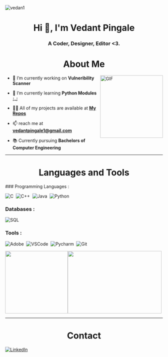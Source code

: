 <p align="left"> <img src="https://komarev.com/ghpvc/?username=vedan1&label=Profile%20views&color=0e75b6&style=flat&theme=radical" alt="vedan1" /> </p>


<h1 align="center">Hi 👋, I'm Vedant Pingale</h1>
<h3 align="center">A Coder, Designer, Editor <3. </h3>

<h1 align="center"> About Me </h1>

<img align="right" height='200px' alt="GIF" src="https://media3.giphy.com/media/NFA61GS9qKZ68/giphy.gif?cid=ecf05e4782eo172z71dhablnfeyjwq2mip3kx9f89c4pxf27&rid=giphy.gif&ct=g" />
  
<!--   <iframe src="https://giphy.com/embed/NFA61GS9qKZ68" width="480" height="270" frameBorder="0" class="giphy-embed" allowFullScreen></iframe><p><a href="https://giphy.com/gifs/reading-dot-strategies-NFA61GS9qKZ68">via GIPHY</a></p> -->
- 🔭 I’m currently working on **Vulneribility Scanner**

- 🌱 I’m currently learning **Python Modules ;_;**

- 👨‍💻 All of my projects are available at [**My Repos**](https://github.com/vedan1?tab=repositories)

- 📫 reach me at **vedantpingale1@gmail.com**

<!-- - ⚡ Fun fact **I want to lean Networking** -->

- 📚 Currently pursuing **Bachelors of Computer Engineering**


<!-- 
<h1 align="center"> 🔔 𝙼𝚢 𝙻𝚊𝚝𝚎𝚜𝚝 𝙶𝚒𝚝𝙷𝚞𝚋 𝙼𝚎𝚝𝚛𝚒𝚌𝚜 </h1>

<p align="center">
  <a href="https://metrics.lecoq.io/prajwalmali?template=classic&introduction=1&isocalendar=1&languages=1&people=1&stars=1&pagespeed=1&introduction.title=true&isocalendar.duration=half-year&languages.colors=github&languages.threshold=0%25&people.limit=28&people.size=28&people.types=followers%2C%20following&people.identicons=false&people.shuffle=false&stars.limit=15&pagespeed.url=.user.website&pagespeed.detailed=false&pagespeed.screenshot=false&config.timezone=Asia%2FCalcutta">
    <img src="https://metrics.lecoq.io/prajwalmali?template=classic&introduction=1&isocalendar=1&languages=1&people=1&stars=1&pagespeed=1&introduction.title=true&isocalendar.duration=half-year&languages.colors=github&languages.threshold=0%25&people.limit=28&people.size=28&people.types=followers%2C%20following&people.identicons=false&people.shuffle=false&stars.limit=15&pagespeed.url=.user.website&pagespeed.detailed=false&pagespeed.screenshot=false&config.timezone=Asia%2FCalcutta" alt="prajwalmali"/>
  </a>
</p>

<p align="center"><img src="https://github-readme-stats.vercel.app/api?username=prajwalmali&show_icons=true&locale=en&theme=tokyonight" alt="prajwalmali"/></p>

<p align="center"><a href="https://github.com/prajwalmali/crypto"><img src="https://github-readme-stats.vercel.app/api/pin/?username=prajwalmali&repo=crypto&show_owner&theme=tokyonight" alt="prajwalmali"/></a></p>

<p align="center"><img src="https://github-readme-stats.vercel.app/api/top-langs?username=prajwalmali&show_icons=true&locale=en&layout=compact&theme=tokyonight" alt="prajwalmali"/></p>

<p align="center"><img src="https://github-profile-trophy.vercel.app/?username=prajwalmali&column=7&margin-w=15&theme=darkhub" alt="prajwalmali" /></p>

--- -->
<!-- 
<h1 align="center"> 🔥 Contributions </h1>

<p align="center">
<img src="http://github-readme-streak-stats.herokuapp.com?user=prajwalmali&theme=react&background=0d1117&border=666">
<br>
<img src="https://activity-graph.herokuapp.com/graph?username=prajwalmali&theme=react-dark&hide_border=true">
</p>
 -->


<!-- |T|h|i|n|g|s||I||💚|:|
| - | - | - | - | - | - | - | - | - | - | - |
| | | |`P`| | | | | | |`W`|
| |`D`|`E`|`S`|`I`|`G`|`N`| | | |`H`|
|`M`| | |`Y`| | | | |`C`| |`I`|
|`I`| | |`C`|`O`|`D`|`E`| |`O`| |`M`|
|`N`| | |`H`| | | | |`L`| |`S`|
|`I`| |`S`|`O`|`C`|`I`|`O`|`L`|`O`|`G`|`Y`|
|`M`| | |`L`| | | | |`R`| | |
|`A`| | |`O`| | | | | | | |
|`L`|`I`|`N`|`G`|`U`|`I`|`S`|`T`|`I`|`C`| |
|`I`| | |`Y`| | |`E`| | | | |
|`S`| | | | | |`X`| | |[📸](https://www.instagram.com/its_me_pings/)| |
|`M`| | | | | | | | | | |

--- -->
  ---

<h1 align="center"> Languages and Tools </h1>
<!-- 
<p> 
  
<a href="https://www.cprogramming.com/" target="_blank"> 
<img align="left" src="https://raw.githubusercontent.com/devicons/devicon/master/icons/c/c-original.svg" alt="c" width="40" height="40"/> </a> 
  
<a href="https://www.w3schools.com/cpp/" target="_blank">   
<img align="left" src="https://raw.githubusercontent.com/devicons/devicon/master/icons/cplusplus/cplusplus-original.svg" alt="cplusplus" width="40" height="40"/> </a> 


<a href="https://www.w3.org/html/" target="_blank"> <img align="left" src="https://raw.githubusercontent.com/devicons/devicon/master/icons/html5/html5-original-wordmark.svg" alt="html5" width="40" height="40"/> </a> 

<a href="https://www.java.com" target="_blank"> <img align="left" src="https://raw.githubusercontent.com/devicons/devicon/master/icons/java/java-original-wordmark.svg" alt="java" width="40" height="40"/> </a> 

<a href="https://developer.mozilla.org/en-US/docs/Web/JavaScript" target="_blank"> <img align="left" src="https://raw.githubusercontent.com/devicons/devicon/master/icons/javascript/javascript-original.svg" alt="javascript" width="40" height="40"/> </a> 

<a href="https://www.php.net" target="_blank"> <img align="left" src="https://raw.githubusercontent.com/devicons/devicon/master/icons/php/php-original.svg" alt="php" width="40" height="40"/> </a> 

<a href="https://www.python.org" target="_blank"> <img align="left" src="https://raw.githubusercontent.com/devicons/devicon/master/icons/python/python-original.svg" alt="python" width="40" height="40"/> </a> 

<a href="https://www.sqlite.org/" target="_blank"> <img align="left" src="https://www.vectorlogo.zone/logos/sqlite/sqlite-icon.svg" alt="sqlite" width="40" height="40"/> </a> 

</p> -->
### Programming Languages :

  ![C](https://img.shields.io/badge/c-%2300599C.svg?&style=for-the-badge&logo=c&logoColor=white)&nbsp;
  ![C++](https://img.shields.io/badge/c++-%2300599C.svg?&style=for-the-badge&logo=c%2B%2B&ogoColor=white)&nbsp;
  ![Java](https://img.shields.io/badge/java-%23ED8B00.svg?&style=for-the-badge&logo=java&logoColor=white)&nbsp;
  ![Python](https://img.shields.io/badge/python-%2314354C.svg?&style=for-the-badge&logo=python&logoColor=white)&nbsp;

### Databases :

  ![SQL](https://img.shields.io/badge/sql-%2300f.svg?&style=for-the-badge&logo=mysql&logoColor=white)&nbsp;
<!--   ![SQLite](https://img.shields.io/badge/sqlite-%2307405e.svg?&style=for-the-badge&logo=sqlite&logoColor=white)&nbsp; -->
<!--   ![Firebase](https://img.shields.io/badge/firebase-%23039BE5.svg?&style=for-the-badge&logo=firebase)&nbsp; -->
  

### Tools :

<!--   ![Android](https://img.shields.io/badge/Android_Studio-3DDC84?style=for-the-badge&logo=android&logoColor=white)&nbsp; -->
  ![Adobe](https://img.shields.io/badge/adobe-%23FF0000.svg?&style=for-the-badge&logo=adobe&logoColor=white)&nbsp;
  ![VSCode](https://img.shields.io/badge/VSCode-0078d7.svg?&style=for-the-badge&logo=visual-studio-code&logoColor=white)&nbsp;
  ![Pycharm](https://img.shields.io/badge/PyCharm-000000.svg?&style=for-the-badge&logo=PyCharm&logoColor=white)&nbsp;
  ![Git](https://img.shields.io/badge/git-%23F05033.svg?&style=for-the-badge&logo=git&logoColor=white)&nbsp;  



<img height='200px' src="https://github-readme-stats.vercel.app/api?username=vedan1&count_private=true&show_icons=true&theme=radical"><img height='200px' width='300px' align="right | center" src="https://github-readme-stats.vercel.app/api/top-langs/?username=vedan1&show_icons=true&theme=radical">
  
  

---

<h1 align="center"> Contact </h1>

[![LinkedIn][linkedin-shield]][linkedin-url]

[linkedin-url]: https://linkedin.com/in/vedantpingale

[linkedin-shield]: https://img.shields.io/badge/-LinkedIn-black.svg?style=for-the-badge&logo=linkedin&colorB=069

